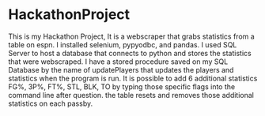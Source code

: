# HackathonProject
This is my Hackathon Project, It is a webscraper that grabs statistics from a table on espn. 
I installed selenium, pypyodbc, and pandas. 
I used SQL Server to host a database that connects to python and stores the statistics that were webscraped. 
I have a stored procedure saved on my SQL Database by the name of updatePlayers that updates the players and statistics when the program is run.
It is possible to add 6 additional statistics FG%, 3P%, FT%, STL, BLK, TO by typing those specific flags into the command line after question.
the table resets and removes those additional statistics on each passby.
